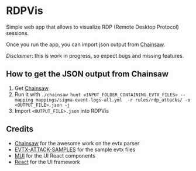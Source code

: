 # RDPVis

Simple web app that allows to visualize RDP (Remote Desktop Protocol) sessions.

Once you run the app, you can import json output from [Chainsaw](https://github.com/WithSecureLabs/chainsaw).

_Disclaimer_: this is work in progress, so expect bugs and missing features.

## How to get the JSON output from Chainsaw

1. Get [Chainsaw](https://github.com/WithSecureLabs/chainsaw)
2. Run it with `./chainsaw hunt <INPUT_FOLDER_CONTAINING_EVTX_FILES> --mapping mappings/sigma-event-logs-all.yml  -r rules/rdp_attacks/ -o <OUTPUT_FILE>.json -j`
3. Import `<OUTPUT_FILE>.json` into RDPVis

## Credits

- [Chainsaw](https://github.com/WithSecureLabs/chainsaw) for the awesome work on the evtx parser
- [EVTX-ATTACK-SAMPLES](https://github.com/sbousseaden/EVTX-ATTACK-SAMPLES) for the sample evtx files
- [MUI](https://mui.com) for the UI React components
- [React](https://reactjs.org) for the UI framework

